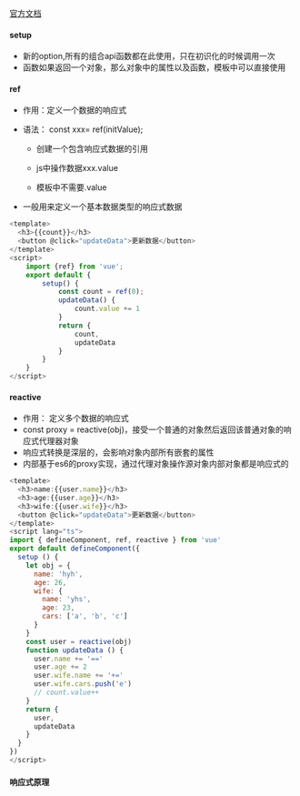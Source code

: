 [官方文档](https://vue3js.cn/docs/zh/guide/migration/introduction.html)

#### setup

- 新的option,所有的组合api函数都在此使用，只在初识化的时候调用一次
- 函数如果返回一个对象，那么对象中的属性以及函数，模板中可以直接使用

#### ref

- 作用：定义一个数据的响应式
- 语法： const xxx= ref(initValue);
  - 创建一个包含响应式数据的引用
  
  - js中操作数据xxx.value

  - 模板中不需要.value

- 一般用来定义一个基本数据类型的响应式数据

```js
<template>
  <h3>{{count}}</h3>
  <button @click="updateData">更新数据</button>
</template>
<script>
	import {ref} from 'vue';
	export default {
		setup() {
			const count = ref(0);
			updateData() {
				count.value += 1
			}
			return {
				count,
				updateData
			}
		}
	}
</script>
```



#### reactive

- 作用： 定义多个数据的响应式
- const proxy = reactive(obj)，接受一个普通的对象然后返回该普通对象的响应式代理器对象
- 响应式转换是深层的，会影响对象内部所有嵌套的属性
- 内部基于es6的proxy实现，通过代理对象操作源对象内部对象都是响应式的

```js
<template>
  <h3>name:{{user.name}}</h3>
  <h3>age:{{user.age}}</h3>
  <h3>wife:{{user.wife}}</h3>
  <button @click="updateData">更新数据</button>
</template>
<script lang="ts">
import { defineComponent, ref, reactive } from 'vue'
export default defineComponent({
  setup () {
    let obj = {
      name: 'hyh',
      age: 26,
      wife: {
        name: 'yhs',
        age: 23,
        cars: ['a', 'b', 'c']
      }
    }
    const user = reactive(obj)
    function updateData () {
      user.name += '=='
      user.age += 2
      user.wife.name += '+='
      user.wife.cars.push('e')
      // count.value++
    }
    return {
      user,
      updateData
    }
  }
})
</script>
```

#### 响应式原理

